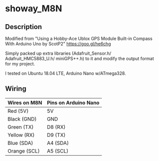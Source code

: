 # showay_M8N


## Description

Modified from "Using a Hobby-Ace Ublox GPS Module Built-in Compass With Arduino Uno by ScotP2" https://goo.gl/he6chg

Simply packed up extra libraries (Adafruit_Sensor.h/ Adafruit_HMC5883_U.h/ miniGPS++.h) to it and modify the output format for my project.

I tested on Ubuntu 18.04 LTE, Arduino Nano w/ATmega328.

## Wiring

| Wires on M8N | Pins on Arduino Nano|
|     :---     |        :--          |
| Red (5V)     | 5V                  |
| Black (GND)  | GND                 |
| Green (TX)   | D8 (RX)             |
| Yellow (RX)  | D9 (TX)             |
| Blue (SDA)   | A4 (SDA)            |
| Orange (SCL) | A5 (SCL)            |


